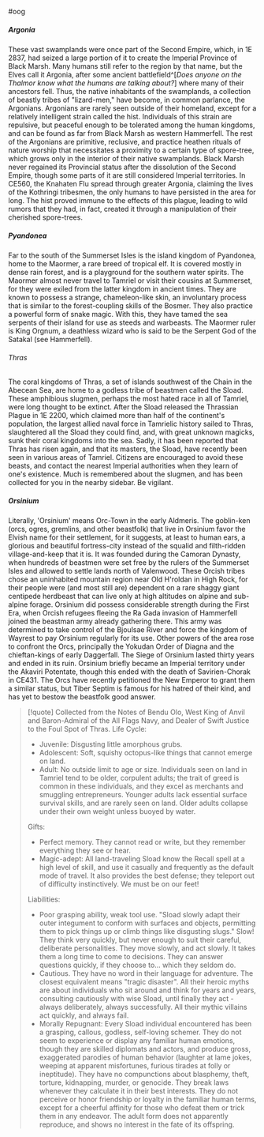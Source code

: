 #oog 

##### Argonia
These vast swamplands were once part of the Second Empire, which, in 1E 2837, had seized a large portion of it to create the Imperial Province of Black Marsh. Many humans still refer to the region by that name, but the Elves call it Argonia, after some ancient battlefield^[*Does anyone on the Thalmor know what the humans are talking about?*] where many of their ancestors fell. Thus, the native inhabitants of the swamplands, a collection of beastly tribes of "lizard-men," have become, in common parlance, the Argonians.
Argonians are rarely seen outside of their homeland, except for a relatively intelligent strain called the hist. Individuals of this strain are repulsive, but peaceful enough to be tolerated among the human kingdoms, and can be found as far from Black Marsh as western Hammerfell. The rest of the Argonians are primitive, reclusive, and practice heathen rituals of nature worship that necessitates a proximity to a certain type of spore-tree, which grows only in the interior of their native swamplands.
Black Marsh never regained its Provincial status after the dissolution of the Second Empire, though some parts of it are still considered Imperial territories. In CE560, the Knahaten Flu spread through greater Argonia, claiming the lives of the Kothringi tribesmen, the only humans to have persisted in the area for long. The hist proved immune to the effects of this plague, leading to wild rumors that they had, in fact, created it through a manipulation of their cherished spore-trees.
##### Pyandonea
Far to the south of the Summerset Isles is the island kingdom of Pyandonea, home to the Maormer, a rare breed of tropical elf. It is covered mostly in dense rain forest, and is a playground for the southern water spirits. The Maormer almost never travel to Tamriel or visit their cousins at Summerset, for they were exiled from the latter kingdom in ancient times. They are known to possess a strange, chameleon-like skin, an involuntary process that is similar to the forest-coupling skills of the Bosmer. They also practice a powerful form of snake magic. With this, they have tamed the sea serpents of their island for use as steeds and warbeasts. The Maormer ruler is King Orgnum, a deathless wizard who is said to be the Serpent God of the Satakal (see Hammerfell).

###### Thras
The coral kingdoms of Thras, a set of islands southwest of the Chain in the Abecean Sea, are home to a godless tribe of beastmen called the Sload. These amphibious slugmen, perhaps the most hated race in all of Tamriel, were long thought to be extinct. After the Sload released the Thrassian Plague in 1E 2200, which claimed more than half of the continent's population, the largest allied naval force in Tamrielic history sailed to Thras, slaughtered all the Sload they could find, and, with great unknown magicks, sunk their coral kingdoms into the sea.
Sadly, it has been reported that Thras has risen again, and that its masters, the Sload, have recently been seen in various areas of Tamriel. Citizens are encouraged to avoid these beasts, and contact the nearest Imperial authorities when they learn of one's existence. Much is remembered about the slugmen, and has been collected for you in the nearby sidebar. Be vigilant.

##### Orsinium
Literally, 'Orsinium' means Orc-Town in the early Aldmeris. The goblin-ken (orcs, ogres, gremlins, and other beastfolk) that live in Orsinium favor the Elvish name for their settlement, for it suggests, at least to human ears, a glorious and beautiful fortress-city instead of the squalid and filth-ridden village-and-keep that it is. It was founded during the Camoran Dynasty, when hundreds of beastmen were set free by the rulers of the Summerset Isles and allowed to settle lands north of Valenwood. These Orcish tribes chose an uninhabited mountain region near Old H'roldan in High Rock, for their people were (and most still are) dependent on a rare shaggy giant centipede herdbeast that can live only at high altitudes on alpine and sub-alpine forage.
Orsinium did possess considerable strength during the First Era, when Orcish refugees fleeing the Ra Gada invasion of Hammerfell joined the beastman army already gathering there. This army was determined to take control of the Bjoulsae River and force the kingdom of Wayrest to pay Orsinium regularly for its use. Other powers of the area rose to confront the Orcs, principally the Yokudan Order of Diagna and the chieftan-kings of early Daggerfall. The Siege of Orsinium lasted thirty years and ended in its ruin.
Orsinium briefly became an Imperial territory under the Akaviri Potentate, though this ended with the death of Savirien-Chorak in CE431. The Orcs have recently petitioned the New Emperor to grant them a similar status, but Tiber Septim is famous for his hatred of their kind, and has yet to bestow the beastfolk good answer.

>[!quote] Collected from the Notes of Bendu Olo, West King of Anvil and Baron-Admiral of the All Flags Navy, and Dealer of Swift Justice to the Foul Spot of Thras.
> Life Cycle:
>  - Juvenile: Disgusting little amorphous grubs.
>  - Adolescent: Soft, squishy octopus-like things that cannot emerge on land.
>  - Adult: No outside limit to age or size. Individuals seen on land in Tamriel tend to be older, corpulent adults; the trait of greed is common in these individuals, and they excel as merchants and smuggling entrepreneurs. Younger adults lack essential surface survival skills, and are rarely seen on land. Older adults collapse under their own weight unless buoyed by water.
>  
> Gifts:
>  - Perfect memory. They cannot read or write, but they remember everything they see or hear.
>  - Magic-adept: All land-traveling Sload know the Recall spell at a high level of skill, and use it casually and frequently as the default mode of travel. It also provides the best defense; they teleport out of difficulty instinctively. We must be on our feet!
>  
> Liabilities:
>  - Poor grasping ability, weak tool use. "Sload slowly adapt their outer integument to conform with surfaces and objects, permitting them to pick things up or climb things like disgusting slugs." Slow! They think very quickly, but never enough to suit their careful, deliberate personalities. They move slowly, and act slowly. It takes them a long time to come to decisions. They can answer questions quickly, if they choose to... which they seldom do.
>  - Cautious. They have no word in their language for adventure. The closest equivalent means "tragic disaster". All their heroic myths are about individuals who sit around and think for years and years, consulting cautiously with wise Sload, until finally they act - always deliberately, always successfully. All their mythic villains act quickly, and always fail.
>  - Morally Repugnant: Every Sload individual encountered has been a grasping, callous, godless, self-loving schemer. They do not seem to experience or display any familiar human emotions, though they are skilled diplomats and actors, and produce gross, exaggerated parodies of human behavior (laughter at lame jokes, weeping at apparent misfortunes, furious tirades at folly or ineptitude). They have no compunctions about blasphemy, theft, torture, kidnapping, murder, or genocide. They break laws whenever they calculate it in their best interests. They do not perceive or honor friendship or loyalty in the familiar human terms, except for a cheerful affinity for those who defeat them or trick them in any endeavor. The adult form does not apparently reproduce, and shows no interest in the fate of its offspring.